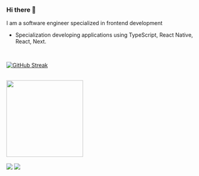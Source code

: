 ### Hi there 👋 

I am a software engineer specialized in frontend development

-  Specialization developing applications using TypeScript, React Native, React, Next.

</br>

[![GitHub Streak](https://streak-stats.demolab.com?user=enzoodev&theme=blood-dark&hide_border=true&card_width=500&fire=EB5454&dates=EBC4C4)](https://git.io/streak-stats)

</br>

<div width="100%">
  <img height="200em" src="https://github-readme-stats.vercel.app/api/top-langs/?username=enzoodev&layout=compact&langs_count=7&theme=github_dark"/>
</div>

</br>

<div> 
    <a href="https://www.linkedin.com/in/enzo-developer/" target="_blank"><img src="https://img.shields.io/badge/-LinkedIn-%230077B5?style=for-the-badge&logo=linkedin&logoColor=white" target="_blank"></a> 
    <a href = "mailto:enzodm.dev@gmail.com"><img src="https://img.shields.io/badge/-Gmail-%23333?style=for-the-badge&logo=gmail&logoColor=white" target="_blank"></a>
</div>  
